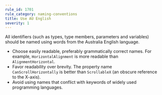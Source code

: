 ```yaml
---
rule_id: 1701
rule_category: naming-conventions
title: Use AU English
severity: 1
---
```

All identifiers (such as types, type members, parameters and variables) should be named using words from the Australia English language.

- Choose easily readable, preferably grammatically correct names. For example, `HorizontalAlignment` is more readable than `AlignmentHorizontal`.
- Favor readability over brevity. The property name `CanScrollHorizontally` is better than `ScrollableX` (an obscure reference to the X-axis).
- Avoid using names that conflict with keywords of widely used programming languages.
